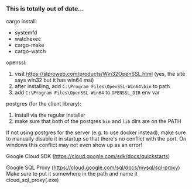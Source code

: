 ### This is totally out of date...

cargo install:
  * systemfd
  * watchexec
  * cargo-make
  * cargo-watch

openssl:
  1. visit https://slproweb.com/products/Win32OpenSSL.html (yes, the site says win32 but it has win64 msi)
  2. after installing, add `C:\Program Files\OpenSSL-Win64\bin` to path
  3. add `C:\Program Files\OpenSSL-Win64` to `OPENSSL_DIR` env var

postgres (for the client library):
  1. install via the regular installer
  2. make sure that both of the postgres `bin` and `lib` dirs are on the PATH

  If not using postgres for the server (e.g. to use docker instead), make sure to manually disable it in startup so that there's no conflict with the port. On windows this conflict may not even show up as an error!

Google Cloud SDK (https://cloud.google.com/sdk/docs/quickstarts)

Google SQL Proxy (https://cloud.google.com/sql/docs/mysql/sql-proxy)
  Make sure to put it somewhere in the path and name it cloud_sql_proxy(.exe)


